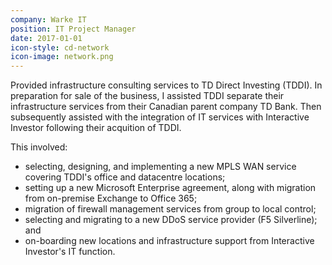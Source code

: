 ```yaml
---
company: Warke IT
position: IT Project Manager
date: 2017-01-01
icon-style: cd-network
icon-image: network.png
---
```

Provided infrastructure consulting services to TD Direct Investing (TDDI).   In preparation for sale of the business, I assisted TDDI separate their infrastructure services from their Canadian parent company TD Bank.  Then subsequently assisted with the integration of IT services with Interactive Investor following their acquition of TDDI.

This involved: 
* selecting, designing, and implementing a new MPLS WAN service covering TDDI's office and datacentre locations;
* setting up a new Microsoft Enterprise agreement, along with migration from on-premise Exchange to Office 365;
* migration of firewall management services from group to local control; 
* selecting and migrating to a new DDoS service provider (F5 Silverline); and
* on-boarding new locations and infrastructure support from Interactive Investor's IT function.
